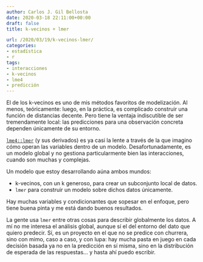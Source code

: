 ```yaml
---
author: Carlos J. Gil Bellosta
date: 2020-03-18 22:11:00+00:00
draft: false
title: k-vecinos + lmer

url: /2020/03/19/k-vecinos-lmer/
categories:
- estadística
- r
tags:
- interacciones
- k-vecinos
- lme4
- predicción
---
```


El de los k-vecinos es uno de mis métodos favoritos de modelización. Al menos, teóricamente: luego, en la práctica, es complicado construir una función de distancias decente. Pero tiene la ventaja indiscutible de ser tremendamente local: las predicciones para una observación concreta dependen únicamente de su entorno.

[`lme4::lmer`](https://CRAN.R-project.org/package=lme4) (y sus derivados) es ya casi la lente a través de la que imagino cómo operan las variables dentro de un modelo. Desafortunadamente, es un modelo global y  no gestiona particularmente bien las interacciones, cuando son muchas y complejas.

Un modelo que estoy desarrollando aúna ambos mundos:

* k-vecinos, con un k generoso, para crear un subconjunto local de datos.
* `lmer` para construir un modelo sobre dichos datos únicamente.

Hay muchas variables y condicionantes que sopesar en el enfoque, pero tiene buena pinta y me está dando buenos resultados.

La gente usa `lmer` entre otras cosas para describir globalmente los datos. A mí no me interesa el análisis global, aunque sí el del entorno del dato que quiero predecir. Sí, es un proyecto en el que no se predice con churrera, sino con mimo, caso a caso, y con lupa: hay mucha pasta en juego en cada decisión basada ya no en la predicción en sí misma, sino en la distribución de esperada de las respuestas... y hasta ahí puedo escribir.
